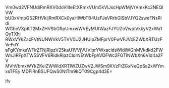 Vm0wd2VFNUdiRmRXV0doVllteEtXRmxVUm5kVlJscHpWMjVrVmxKc2NEQlVW
bU0xVmpGS2RHVkljRmRXCk0yaHlWbTB4UzFJeVRrbGlSbVJYQ2sweFNsRldi
WGhoVXpKT2MxZHVSbGRpUmxwWVEyMUtWazFJYUZoVwpiVkkyV2xWa1QyTXhj
RWxVYkZacFVtNUNWVkV5TVV0U2JHUlpZMFprV0FwVFJVcEZWbXRTUzFVeFdY
aFgKYmxaWFlrZFNjRlpzV25kaU1VVjVUVlprYWxacldsWldiWGhMVkdkd2FW
WnJiRFpXTW5SVFV6RldkRlpzCldrNEtWbFphVDFWc2FGTlNWbXh6Vld4a2FV
MVhVbmxWYkZKelZWWldXRTlWZUZwV2JWSm9XVzFrZGxNeQpSa2xWYmxsTFEy
MDFiRnBSUFQwS0NtTm9kQT09Cgp4d3E=

lfv
